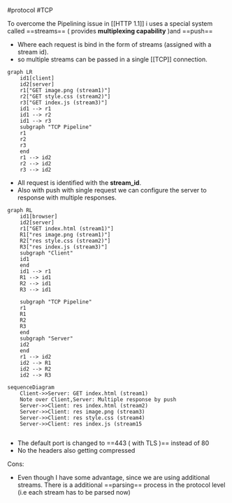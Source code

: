 #protocol 
#TCP 

To overcome the Pipelining issue in [[HTTP 1.1]] i uses a special system called ==streams== ( provides **multiplexing capability** )and ==push==
- Where each request is bind in the form of streams (assigned with a stream id).
- so multiple streams can be passed in a single [[TCP]] connection.
```mermaid
graph LR
	id1[client]
	id2[server]
	r1["GET image.png (stream1)"]
	r2["GET style.css (stream2)"]
	r3["GET index.js (stream3)"]
	id1 --> r1
	id1 --> r2
	id1 --> r3
	subgraph "TCP Pipeline"
	r1
	r2
	r3
	end
	r1 --> id2
	r2 --> id2
	r3 --> id2
```
- All request is identified with the **stream_id**.
- Also with push with single request we can configure the server to response with multiple responses.
```mermaid
graph RL
	id1[browser]
	id2[server]
	r1["GET index.html (stream1)"]
	R1["res image.png (stream1)"]
	R2["res style.css (stream2)"]
	R3["res index.js (stream3)"]
	subgraph "Client"
	id1
	end
	id1 --> r1
	R1 --> id1
	R2 --> id1
	R3 --> id1
	 
	subgraph "TCP Pipeline"
	r1
	R1
	R2
	R3
	end
	subgraph "Server"
	id2
	end
	r1 --> id2
	id2 --> R1
	id2 --> R2
	id2 --> R3
 ```
 ```mermaid
 sequenceDiagram
	 Client->>Server: GET index.html (stream1)
	 Note over Client,Server: Multiple response by push
	 Server->>Client: res index.html (stream2)
	 Server->>Client: res image.png (stream3)
	 Server->>Client: res style.css (stream4)
	 Server->>Client: res index.js (stream15
	 
```
- The default port is changed to ==443 ( with TLS )== instead of 80
- No the headers also getting compressed



Cons:
- Even though I have some advantage, since we are using additional streams. There is a additional ==parsing== process in the protocol level (i.e each stream has to be parsed now)